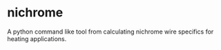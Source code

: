 # nichrome
A python command like tool from calculating nichrome wire specifics for heating applications. 
